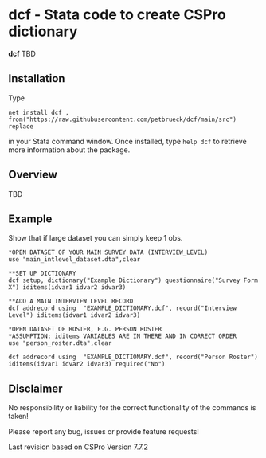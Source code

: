 # dcf - Stata code to create CSPro dictionary 

**dcf** TBD

## **Installation**

Type

`net install dcf , from("https://raw.githubusercontent.com/petbrueck/dcf/main/src") replace`  

in your Stata command window. Once installed, type `help dcf` to retrieve more information about the package.


## **Overview**
TBD


## **Example**
Show that if large dataset you can simply keep 1 obs.

```
*OPEN DATASET OF YOUR MAIN SURVEY DATA (INTERVIEW_LEVEL)
use "main_intlevel_dataset.dta",clear

**SET UP DICTIONARY
dcf setup, dictionary("Example Dictionary") questionnaire("Survey Form X") iditems(idvar1 idvar2 idvar3) 

**ADD A MAIN INTERVIEW LEVEL RECORD
dcf addrecord using  "EXAMPLE_DICTIONARY.dcf", record("Interview Level") iditems(idvar1 idvar2 idvar3)

*OPEN DATASET OF ROSTER, E.G. PERSON ROSTER
*ASSUMPTION: iditems VARIABLES ARE IN THERE AND IN CORRECT ORDER
use "person_roster.dta",clear

dcf addrecord using  "EXAMPLE_DICTIONARY.dcf", record("Person Roster") iditems(idvar1 idvar2 idvar3) required("No")
```



## Disclaimer
No responsibility or liability for the correct functionality of the commands is taken!

Please report any bug, issues or provide feature requests!

Last revision based on CSPro Version 7.7.2
